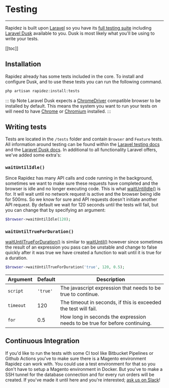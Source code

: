# Testing

---

Rapidez is built upon [Laravel](https://laravel.com/) so you have its [full testing suite](https://laravel.com/docs/11.x/testing) including [Laravel Dusk](https://laravel.com/docs/11.x/dusk) available to you. Dusk is most likely what you'll be using to write your tests.

[[toc]]

## Installation

Rapidez already has some tests included in the core. To install and configure Dusk, and to use these tests you can run the following command.

```bash
php artisan rapidez:install:tests
```

::: tip Note
Laravel Dusk expects a [ChromeDriver](https://chromedriver.chromium.org/) compatible browser to be installed by default. 
This means the system you want to run your tests on will need to have [Chrome](https://www.google.com/chrome/) or [Chromium](https://www.chromium.org/Home/) installed.
:::

## Writing tests

Tests are located in the `/tests` folder and contain `Browser` and `Feature` tests. All information around testing can be found within the [Laravel testing docs](https://laravel.com/docs/11.x/testing) and the [Laravel Dusk docs](https://laravel.com/docs/11.x/dusk). In additional to all functionality Laravel offers, we've added some extra's:

### `waitUntilIdle()`

Since Rapidez has many API calls and code running in the background, sometimes we want to make sure these requests have completed and the browser is idle and no longer executing code. This is what [waitUntilIdle()](https://github.com/rapidez/core/blob/60b9c761a6d7e7f844d854306b314b422143aae9/tests/DuskTestCaseSetup.php#L39) is for. It will wait until no network request is active and the browser being idle for 500ms. So we know for sure and API requests doesn't initiate another API request. By default we wait for 120 seconds until the tests will fail, but you can change that by specifying an argument:

```php
$browser->waitUntilIdle(120);
```

### `waitUntilTrueForDuration()`

[waitUntilTrueForDuration()](https://github.com/rapidez/core/blob/60b9c761a6d7e7f844d854306b314b422143aae9/tests/DuskTestCaseSetup.php#L18) is similar to [waitUntil()](https://laravel.com/docs/11.x/dusk#waiting-on-javascript-expressions) however since sometimes the result of an expression you pass can be unstable and change to false quickly after it was true we have created a function to wait until it is true for a duration.

```php
$browser->waitUntilTrueForDuration('true', 120, 0.5);
```

| Argument | Default | Description |
|---|---|---|
| `script` | `'true'` | The javascript expression that needs to be true to continue. |
| `timeout` | 120 | The timeout in seconds, if this is exceeded the test will fail. |
| `for` | 0.5 | How long in seconds the expression needs to be true for before continuing. |

## Continuous Integration

If you'd like to run the tests with some CI tool like Bitbucket Pipelines or Github Actions you've to make sure there is a Magento environment Rapidez can work with. You could use a test environment for that so you don't have to setup a Magento environment in Docker. But you've to make a SSH tunnel for the database connection and for every run orders will be created. If you've made it until here and you're interested; [ask us on Slack](https://rapidez.io/slack)!
